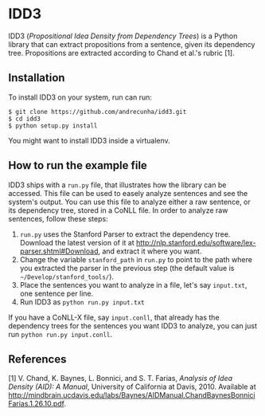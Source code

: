 IDD3
====

IDD3 (*Propositional Idea Density from Dependency Trees*) is a Python library that can extract propositions from a sentence, given its dependency tree. Propositions are extracted according to Chand et al.'s rubric [1].

Installation
------------

To install IDD3 on your system, run can run:

```
$ git clone https://github.com/andrecunha/idd3.git
$ cd idd3
$ python setup.py install
```

You might want to install IDD3 inside a virtualenv.

How to run the example file
---------------------------

IDD3 ships with a `run.py` file, that illustrates how the library can be accessed. This file can be used to easely analyze sentences and see the system's output. You can use this file to analyze either a raw sentence, or its dependency tree, stored in a CoNLL file. In order to analyze raw sentences, follow these steps:

1. `run.py` uses the Stanford Parser to extract the dependency tree. Download the latest version of it at http://nlp.stanford.edu/software/lex-parser.shtml#Download, and extract it where you want.
2. Change the variable `stanford_path` in `run.py` to point to the path where you extracted the parser in the previous step (the default value is `~/Develop/stanford_tools/`).
3. Place the sentences you want to analyze in a file, let's say `input.txt`, one sentence per line.
4. Run IDD3 as `python run.py input.txt`

If you have a CoNLL-X file, say `input.conll`, that already has the dependency trees for the sentences you want IDD3 to analyze, you can just run `python run.py input.conll`.

References
----------

[1]  V. Chand, K. Baynes, L. Bonnici, and S. T. Farias, *Analysis of Idea Density (AID): A Manual*, University of California at Davis, 2010. Available at http://mindbrain.ucdavis.edu/labs/Baynes/AIDManual.ChandBaynesBonniciFarias.1.26.10.pdf.
